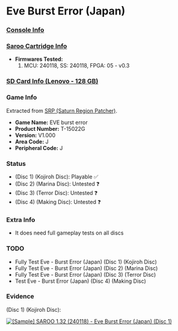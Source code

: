 # Eve Burst Error (Japan)

### [Console Info](../../../../../Info/Consoles/VA13/README.md)

### [Saroo Cartridge Info](../../../../../Info/Cartridges/RetroGameParadiseStore/1.32F/README.md)

- <b>Firmwares Tested:</b>
  1. MCU: 240118, SS: 240118, FPGA: 05 - v0.3

### [SD Card Info (Lenovo - 128 GB)](../../../../../Info/SdCards/Lenovo/128GB/fat32/README.md)

### Game Info

Extracted from [SRP (Saturn Region Patcher)](https://segaxtreme.net/resources/saturn-region-patcher.81/download).

- <b>Game Name:</b> EVE burst error
- <b>Product Number:</b> T-15022G
- <b>Version:</b> V1.000
- <b>Area Code:</b> J
- <b>Peripheral Code:</b> J

### Status

- (Disc 1) (Kojiroh Disc): Playable :white_check_mark:
- (Disc 2) (Marina Disc): Untested :question:
- (Disc 3) (Terror Disc): Untested :question:
- (Disc 4) (Making Disc): Untested :question:

### Extra Info

- It does need full gameplay tests on all discs

### TODO

- Fully Test Eve - Burst Error (Japan) (Disc 1) (Kojiroh Disc)
- Fully Test Eve - Burst Error (Japan) (Disc 2) (Marina Disc)
- Fully Test Eve - Burst Error (Japan) (Disc 3) (Terror Disc)
- Test Eve - Burst Error (Japan) (Disc 4) (Making Disc)

### Evidence

(Disc 1) (Kojiroh Disc):

[![[Sample] SAROO 1.32 (240118) - Eve Burst Error (Japan) (Disc 1)](https://img.youtube.com/vi/POjMNeLW3i8/0.jpg)](https://www.youtube.com/watch?v=POjMNeLW3i8)
